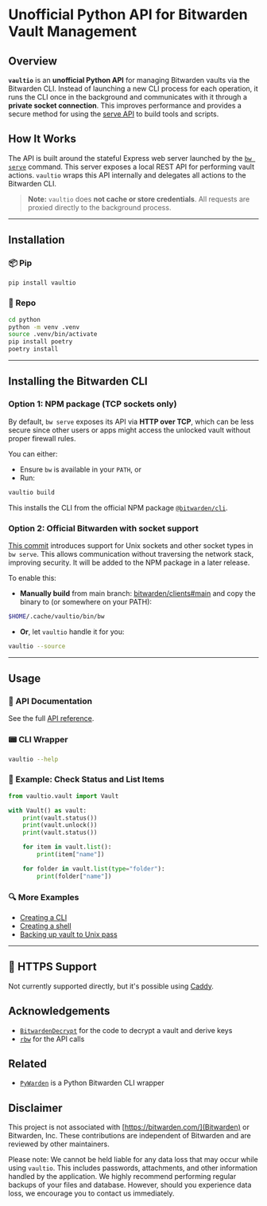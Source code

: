 # Unofficial Python API for Bitwarden Vault Management

## Overview

**`vaultio`** is an **unofficial Python API** for managing Bitwarden vaults via the Bitwarden CLI. Instead of launching a new CLI process for each operation, it runs the CLI once in the background and communicates with it through a **private socket connection**. This improves performance and provides a secure method for using the [serve API](https://bitwarden.com/help/vault-management-api/) to build tools and scripts.

## How It Works

The API is built around the stateful Express web server launched by the [`bw serve`](https://bitwarden.com/help/cli/#serve) command. This server exposes a local REST API for performing vault actions. `vaultio` wraps this API internally and delegates all actions to the Bitwarden CLI.

> **Note:** `vaultio` does **not cache or store credentials**. All requests are proxied directly to the background process.

---

## Installation

### 📦 Pip

```sh
pip install vaultio
```

### 🔧 Repo

```sh
cd python
python -m venv .venv
source .venv/bin/activate
pip install poetry
poetry install
```

---

## Installing the Bitwarden CLI

### Option 1: NPM package (TCP sockets only)

By default, `bw serve` exposes its API via **HTTP over TCP**, which can be less secure since other users or apps might access the unlocked vault without proper firewall rules.

You can either:
- Ensure `bw` is available in your `PATH`, or
- Run:

```sh
vaultio build
```

This installs the CLI from the official NPM package [`@bitwarden/cli`](https://www.npmjs.com/package/@bitwarden/cli).

### Option 2: Official Bitwarden with socket support

[This commit](https://github.com/bitwarden/vaults/pull/14262) introduces support for Unix sockets and other socket types in `bw serve`. This allows communication without traversing the network stack, improving security. It will be added to the NPM package in a later release.

To enable this:
- **Manually build** from main branch: [bitwarden/clients#main](https://github.com/bitwarden/clients) and copy the binary to (or somewhere on your PATH):

```sh
$HOME/.cache/vaultio/bin/bw
```

- **Or**, let `vaultio` handle it for you:

```sh
vaultio --source
```

---

## Usage

### 📘 API Documentation

See the full [API reference](https://github.com/Game4Move78/vaultio/blob/master/API.md).

### 📟 CLI Wrapper

```sh
vaultio --help
```

### 🧪 Example: Check Status and List Items

```python
from vaultio.vault import Vault

with Vault() as vault:
    print(vault.status())
    print(vault.unlock())
    print(vault.status())

    for item in vault.list():
        print(item["name"])

    for folder in vault.list(type="folder"):
        print(folder["name"])
```

### 🔍 More Examples

- [Creating a CLI](https://github.com/Game4Move78/vaultio/blob/master/python/src/vaultio/cli.py)
- [Creating a shell](https://github.com/Game4Move78/vaultio/blob/master/python/src/vaultio/examples/shell.py)
- [Backing up vault to Unix pass](https://github.com/Game4Move78/vaultio/blob/master/python/src/vaultio/examples/backup.py)

---

## 🔐 HTTPS Support

Not currently supported directly, but it's possible using [Caddy](https://github.com/Game4Move78/bw-serve-encrypted).

## Acknowledgements

- [`BitwardenDecrypt`](https://github.com/GurpreetKang/BitwardenDecrypt) for the code to decrypt a vault and derive keys
- [`rbw`](https://github.com/doy/rbw/) for the API calls

## Related

- [`PyWarden`](https://github.com/stefanfluit/PyWarden) is a Python Bitwarden CLI wrapper

## Disclaimer

This project is not associated with [https://bitwarden.com/](Bitwarden) or Bitwarden, Inc. These contributions are independent of Bitwarden and are reviewed by other maintainers.

Please note: We cannot be held liable for any data loss that may occur while using `vaultio`. This includes passwords, attachments, and other information handled by the application. We highly recommend performing regular backups of your files and database. However, should you experience data loss, we encourage you to contact us immediately.
